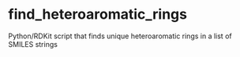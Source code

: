 # find_heteroaromatic_rings
Python/RDKit script that finds unique heteroaromatic rings in a list of SMILES strings
